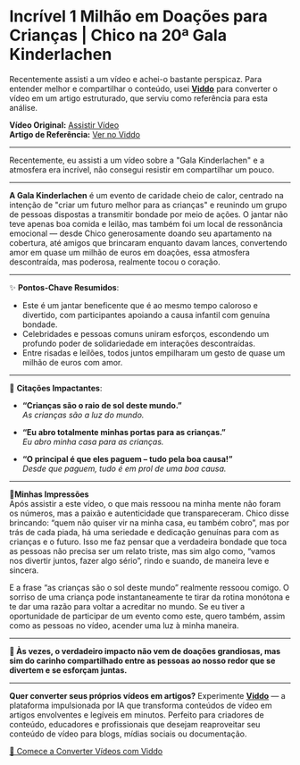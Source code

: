 # Incrível 1 Milhão em Doações para Crianças | Chico na 20ª Gala Kinderlachen

Recentemente assisti a um vídeo e achei-o bastante perspicaz. Para entender melhor e compartilhar o conteúdo, usei **[Viddo](https://viddo.pro/)** para converter o vídeo em um artigo estruturado, que serviu como referência para esta análise.

**Vídeo Original:** [Assistir Vídeo](https://www.youtube.com/watch?v=JATOxJm2DiA)  
**Artigo de Referência:** [Ver no Viddo](https://viddo.pro/zh/video-result/24796346-7102-417b-bd5f-91e4d3ec3da7)

---

Recentemente, eu assisti a um vídeo sobre a "Gala Kinderlachen" e a atmosfera era incrível, não consegui resistir em compartilhar um pouco.

---

**A Gala Kinderlachen** é um evento de caridade cheio de calor, centrado na intenção de "criar um futuro melhor para as crianças" e reunindo um grupo de pessoas dispostas a transmitir bondade por meio de ações. O jantar não teve apenas boa comida e leilão, mas também foi um local de ressonância emocional — desde Chico generosamente doando seu apartamento na cobertura, até amigos que brincaram enquanto davam lances, convertendo amor em quase um milhão de euros em doações, essa atmosfera descontraída, mas poderosa, realmente tocou o coração.

---

✨ **Pontos-Chave Resumidos**:
- Este é um jantar beneficente que é ao mesmo tempo caloroso e divertido, com participantes apoiando a causa infantil com genuína bondade.
- Celebridades e pessoas comuns uniram esforços, escondendo um profundo poder de solidariedade em interações descontraídas.
- Entre risadas e leilões, todos juntos empilharam um gesto de quase um milhão de euros com amor.

---

💬 **Citações Impactantes**:
- **“Crianças são o raio de sol deste mundo.”**  
  *As crianças são a luz do mundo.*

- **“Eu abro totalmente minhas portas para as crianças.”**  
  *Eu abro minha casa para as crianças.*

- **“O principal é que eles paguem – tudo pela boa causa!”**  
  *Desde que paguem, tudo é em prol de uma boa causa.*

---

🎈**Minhas Impressões**  
Após assistir a este vídeo, o que mais ressoou na minha mente não foram os números, mas a paixão e autenticidade que transpareceram. Chico disse brincando: “quem não quiser vir na minha casa, eu também cobro”, mas por trás de cada piada, há uma seriedade e dedicação genuínas para com as crianças e o futuro. Isso me faz pensar que a verdadeira bondade que toca as pessoas não precisa ser um relato triste, mas sim algo como, “vamos nos divertir juntos, fazer algo sério”, rindo e suando, de maneira leve e sincera.

E a frase “as crianças são o sol deste mundo” realmente ressoou comigo. O sorriso de uma criança pode instantaneamente te tirar da rotina monótona e te dar uma razão para voltar a acreditar no mundo. Se eu tiver a oportunidade de participar de um evento como este, quero também, assim como as pessoas no vídeo, acender uma luz à minha maneira.

---

**💛 Às vezes, o verdadeiro impacto não vem de doações grandiosas, mas sim do carinho compartilhado entre as pessoas ao nosso redor que se divertem e se esforçam juntas.**

---

**Quer converter seus próprios vídeos em artigos?** Experimente **[Viddo](https://viddo.pro/)** — a plataforma impulsionada por IA que transforma conteúdos de vídeo em artigos envolventes e legíveis em minutos. Perfeito para criadores de conteúdo, educadores e profissionais que desejam reaproveitar seu conteúdo de vídeo para blogs, mídias sociais ou documentação.

[🚀 Comece a Converter Vídeos com Viddo](https://viddo.pro/)